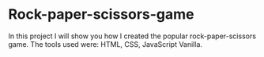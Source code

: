 # Rock-paper-scissors-game

In this project I will show you how I created the popular rock-paper-scissors game. 
The tools used were: HTML, CSS, JavaScript Vanilla.
